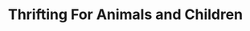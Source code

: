 ---
title: "Thrifting For Animals and Children"
url: /tallahassee/thrifting-for-animals-and-children/
shop: charity
---